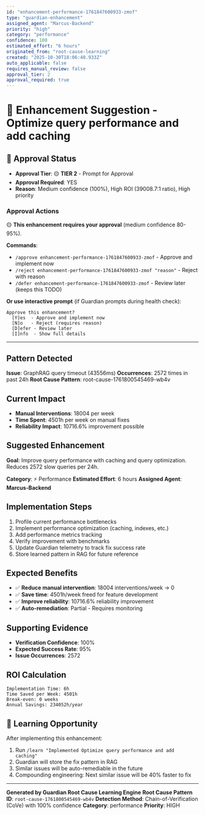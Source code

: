 ```yaml
---
id: "enhancement-performance-1761847600933-zmof"
type: "guardian-enhancement"
assigned_agent: "Marcus-Backend"
priority: "high"
category: "performance"
confidence: 100
estimated_effort: "6 hours"
originated_from: "root-cause-learning"
created: "2025-10-30T18:06:40.933Z"
auto_applicable: false
requires_manual_review: false
approval_tier: 2
approval_required: true
---
```


# 🚀 Enhancement Suggestion - Optimize query performance and add caching

## 🔐 Approval Status

- **Approval Tier**: 🟡 **TIER 2** - Prompt for Approval
- **Approval Required**: YES
- **Reason**: Medium confidence (100%), High ROI (39008.7:1 ratio), High priority

### Approval Actions

🟡 **This enhancement requires your approval** (medium confidence 80-95%).

**Commands**:
- `/approve enhancement-performance-1761847600933-zmof` - Approve and implement now
- `/reject enhancement-performance-1761847600933-zmof "reason"` - Reject with reason
- `/defer enhancement-performance-1761847600933-zmof` - Review later (keeps this TODO)

**Or use interactive prompt** (if Guardian prompts during health check):
```
Approve this enhancement?
  [Y]es  - Approve and implement now
  [N]o   - Reject (requires reason)
  [D]efer - Review later
  [I]nfo  - Show full details
```

---

## Pattern Detected

**Issue**: GraphRAG query timeout (43556ms)
**Occurrences**: 2572 times in past 24h
**Root Cause Pattern**: root-cause-1761800545469-wb4v

## Current Impact

- **Manual Interventions**: 18004 per week
- **Time Spent**: 4501h per week on manual fixes
- **Reliability Impact**: 10716.6% improvement possible

## Suggested Enhancement

**Goal**: Improve query performance with caching and query optimization. Reduces 2572 slow queries per 24h.

**Category**: ⚡ Performance
**Estimated Effort**: 6 hours
**Assigned Agent**: **Marcus-Backend**

## Implementation Steps

1. Profile current performance bottlenecks
2. Implement performance optimization (caching, indexes, etc.)
3. Add performance metrics tracking
4. Verify improvement with benchmarks
5. Update Guardian telemetry to track fix success rate
6. Store learned pattern in RAG for future reference

## Expected Benefits

- ✅ **Reduce manual intervention**: 18004 interventions/week → 0
- ✅ **Save time**: 4501h/week freed for feature development
- ✅ **Improve reliability**: 10716.6% reliability improvement
- ✅ **Auto-remediation**: Partial - Requires monitoring

## Supporting Evidence

- **Verification Confidence**: 100%
- **Expected Success Rate**: 95%
- **Issue Occurrences**: 2572

## ROI Calculation

```
Implementation Time: 6h
Time Saved per Week: 4501h
Break-even: 0 weeks
Annual Savings: 234052h/year
```

## 🧠 Learning Opportunity

After implementing this enhancement:

1. Run `/learn "Implemented Optimize query performance and add caching"`
2. Guardian will store the fix pattern in RAG
3. Similar issues will be auto-remediable in the future
4. Compounding engineering: Next similar issue will be 40% faster to fix

---

**Generated by Guardian Root Cause Learning Engine**
**Root Cause Pattern ID**: `root-cause-1761800545469-wb4v`
**Detection Method**: Chain-of-Verification (CoVe) with 100% confidence
**Category**: performance
**Priority**: HIGH